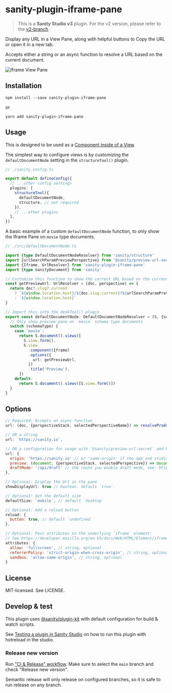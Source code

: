 # sanity-plugin-iframe-pane

> This is a **Sanity Studio v3** plugin.
> For the v2 version, please refer to the [v2-branch](https://github.com/sanity-io/sanity-plugin-iframe-pane/tree/studio-v2).

Display any URL in a View Pane, along with helpful buttons to Copy the URL or open it in a new tab.

Accepts either a string or an async function to resolve a URL based on the current document.

![Iframe View Pane](https://user-images.githubusercontent.com/9684022/226924036-ef9122e6-e498-42aa-ad01-8c4acdc9e65e.png)

## Installation

```
npm install --save sanity-plugin-iframe-pane
```

or

```
yarn add sanity-plugin-iframe-pane
```

## Usage

This is designed to be used as a [Component inside of a View](https://www.sanity.io/docs/structure-builder-reference#c0c8284844b7).

The simplest way to configure views is by customizing the `defaultDocumentNode` setting in the `structureTool()` plugin.

```ts
// ./sanity.config.ts

export default defineConfig({
  // ...other config settings
  plugins: [
    structureTool({
      defaultDocumentNode,
      structure, // not required
    }),
    // ...other plugins
  ],
})
```

A basic example of a custom `defaultDocumentNode` function, to only show the Iframe Pane on `movie` type documents.

```ts
// ./src/defaultDocumentNode.ts

import {type DefaultDocumentNodeResolver} from 'sanity/structure'
import {urlSearchParamPreviewPerspective} from '@sanity/preview-url-secret/constants'
import {Iframe, UrlResolver} from 'sanity-plugin-iframe-pane'
import {type SanityDocument} from 'sanity'

// Customise this function to show the correct URL based on the current document and the current studio perspective
const getPreviewUrl: UrlResolver = (doc, perspective) => {
  return doc?.slug?.current
    ? `${window.location.host}/${doc.slug.current}?${urlSearchParamPreviewPerspective}=${perspective.perspectiveStack}`
    : `${window.location.host}`
}

// Import this into the deskTool() plugin
export const defaultDocumentNode: DefaultDocumentNodeResolver = (S, {schemaType}) => {
  // Only show preview pane on `movie` schema type documents
  switch (schemaType) {
    case `movie`:
      return S.document().views([
        S.view.form(),
        S.view
          .component(Iframe)
          .options({
            url: getPreviewUrl,
          })
          .title('Preview'),
      ])
    default:
      return S.document().views([S.view.form()])
  }
}
```

## Options

```js
// Required: Accepts an async function
url: (doc, {perspectiveStack, selectedPerspectiveName}) => resolveProductionUrl(doc),

// OR a string
url: `https://sanity.io`,

// OR a configuration for usage with `@sanity/preview-url-secret` and Next.js Draft Mode
url: {
  origin: 'https://sanity.io' // or 'same-origin' if the app and studio are on the same origin
  preview: (document, {perspectiveStack, selectedPerspective}) => document?.slug?.current ? `/posts/${document.slug.current}` : new Error('Missing slug'),
  draftMode: '/api/draft' // the route you enable draft mode, see: https://github.com/sanity-io/visual-editing/tree/main/packages/preview-url-secret#sanitypreview-url-secret
},

// Optional: Display the Url in the pane
showDisplayUrl: true // boolean. default `true`.

// Optional: Set the default size
defaultSize: `mobile`, // default `desktop`

// Optional: Add a reload button
reload: {
  button: true, // default `undefined`
},

// Optional: Pass attributes to the underlying `iframe` element:
// See https://developer.mozilla.org/en-US/docs/Web/HTML/Element/iframe
attributes: {
  allow: 'fullscreen', // string, optional
  referrerPolicy: 'strict-origin-when-cross-origin', // string, optional
  sandbox: 'allow-same-origin', // string, optional
}
```

## License

MIT-licensed. See LICENSE.

## Develop & test

This plugin uses [@sanity/plugin-kit](https://github.com/sanity-io/plugin-kit)
with default configuration for build & watch scripts.

See [Testing a plugin in Sanity Studio](https://github.com/sanity-io/plugin-kit#testing-a-plugin-in-sanity-studio)
on how to run this plugin with hotreload in the studio.

### Release new version

Run ["CI & Release" workflow](https://github.com/sanity-io/sanity-plugin-iframe-pane/actions/workflows/main.yml).
Make sure to select the `main` branch and check "Release new version".

Semantic release will only release on configured branches, so it is safe to run release on any branch.

